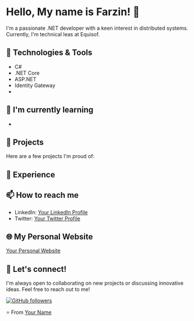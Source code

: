 # Hello, My name is Farzin! 👋

I'm a passionate .NET developer with a keen interest in distributed systems. Currently, I'm technical leas at Equisof.

## 🔧 Technologies & Tools

- C#
- .NET Core
- ASP.NET
- Identity Gateway
- 

## 🌱 I'm currently learning

-

## 🚀 Projects

Here are a few projects I'm proud of:



## 💼 Experience



## 📫 How to reach me

- LinkedIn: [Your LinkedIn Profile](link-to-linkedin)
- Twitter: [Your Twitter Profile](link-to-twitter)

## 🌐 My Personal Website

[Your Personal Website](link-to-website)

## 🤝 Let's connect!

I'm always open to collaborating on new projects or discussing innovative ideas. Feel free to reach out to me!

[![GitHub followers](https://img.shields.io/github/followers/your-username?style=social)](https://github.com/your-username)

⭐️ From [Your Name](link-to-github-profile)
